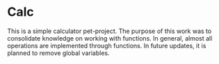 # Calc
This is a simple calculator pet-project. The purpose of this work was to consolidate knowledge on working with functions. In general, almost all operations are implemented through functions. In future updates, it is planned to remove global variables.
